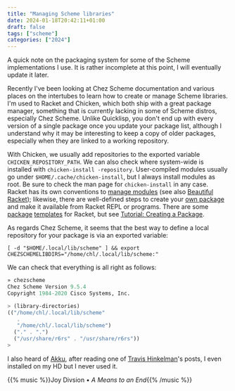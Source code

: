 ```yaml
---
title: "Managing Scheme libraries"
date: 2024-01-18T20:42:11+01:00
draft: false
tags: ["scheme"]
categories: ["2024"]
---
```


A quick note on the packaging system for some of the Scheme implementations I use. It is rather incomplete at this point, I will eventually update it later.

Recently I've been looking at Chez Scheme documentation and various places on the intertubes to learn how to create or manage Scheme libraries. I'm used to Racket and Chicken, which both ship with a great package manager, something that is currently lacking in some of Scheme distros, especially Chez Scheme. Unlike Quicklisp, you don't end up with every version of a single package once you update your package list, although I understand why it may be interesting to keep a copy of older packages, especially when they are linked to a working repository.

With Chicken, we usually add repositories to the exported variable `CHICKEN_REPOSITORY_PATH`. We can also check where system-wide is installed with `chicken-install -repository`. User-compiled modules usually go under `$HOME/.cache/chicken-install`, but I always install modules as root. Be sure to check the man page for `chicken-install` in any case. Racket has its own conventions to [manage modules](https://docs.racket-lang.org/guide/module-basics.html) (see also [Beautiful Racket](https://beautifulracket.com/explainer/modules.html)); likewise, there are well-defined steps to create your [own package](https://docs.racket-lang.org/pkg/getting-started.html) and make it available from Racket REPL or programs. There are some [package](https://github.com/jackfirth/racket-package-template) [templates](https://github.com/spdegabrielle/racket-package) for Racket, but see [Tutorial: Creating a Package](https://blog.racket-lang.org/2017/10/tutorial-creating-a-package.html).

As regards Chez Scheme, it seems that the best way to define a local repository for your package is via an exported variable:

```shell
[ -d "$HOME/.local/lib/scheme" ] && export CHEZSCHEMELIBDIRS="/home/chl/.local/lib/scheme:"
```

We can check that everything is all right as follows:

```scheme
» chezscheme
Chez Scheme Version 9.5.4
Copyright 1984-2020 Cisco Systems, Inc.

> (library-directories)
(("/home/chl/.local/lib/scheme"
   .
   "/home/chl/.local/lib/scheme")
  ("." . ".")
  ("/usr/share/r6rs" . "/usr/share/r6rs"))
>
```

I also heard of [Akku](https://akkuscm.org/), after reading one of [Travis Hinkelman](https://www.travishinkelman.com/getting-started-with-chez-scheme-and-emacs-ubuntu/)'s posts, I even installed on my HD but I never used it.

{{% music %}}Joy Divsion • _A Means to an End_{{% /music %}}
